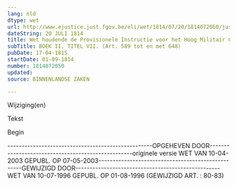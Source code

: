 ```yaml
---
lang: nld
dtype: wet
url: http://www.ejustice.just.fgov.be/eli/wet/1814/07/20/1814072050/justel
dateString: 20 JULI 1814
title: Wet houdende de Provisionele Instructie voor het Hoog Militair Geregtshof (Bijvoegsel tot het Staatsblad en officieel journal, enz
subTitle: BOEK II, TITEL VII. (Art. 589 tot en met 648)
pubDate: 17-04-1815
startDate: 01-09-1814
number: 1814072050
updated: 
source: BINNENLANDSE ZAKEN

---
```


 
 Wijziging(en) 
 
 
 Tekst 

 
 

 Begin 
 

---------------------------------------------------OPGEHEVEN DOOR---------------------------------------------------originele versie WET VAN 10-04-2003 GEPUBL. OP 07-05-2003---------------------------------------------------GEWIJZIGD DOOR---------------------------------------------------WET VAN 10-07-1996 GEPUBL. OP 01-08-1996
(GEWIJZIGD ART. : 80-83)

